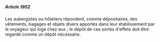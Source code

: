 ##### Article 1952

Les aubergistes ou hôteliers répondent, comme dépositaires, des vêtements, bagages et objets divers apportés dans leur établissement par le voyageur qui loge chez eux ; le dépôt de ces sortes d'effets doit être regardé comme un dépôt nécessaire.

